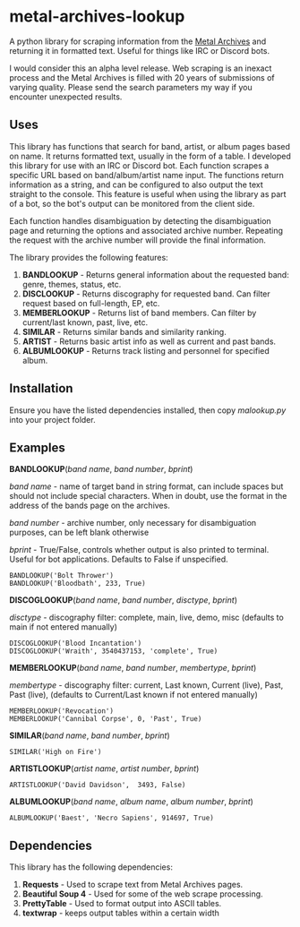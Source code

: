 # metal-archives-lookup
A python library for scraping information from the [Metal Archives](https://www.metal-archives.com/) and returning it in formatted text.  Useful for things like IRC or Discord bots.

I would consider this an alpha level release.  Web scraping is an inexact process and the Metal Archives is filled with 20 years of submissions of varying quality.  Please send the search parameters my way if you encounter unexpected results.

## Uses
This library has functions that search for band, artist, or album pages based on name.  It returns formatted text, usually in the form of a table.  I developed this library for use with an IRC or Discord bot.  Each function scrapes a specific URL based on band/album/artist name input.  The functions return information as a string, and can be configured to also output the text straight to the console.  This feature is useful when using the library as part of a bot, so the bot's output can be monitored from the client side.

Each function handles disambiguation by detecting the disambiguation page and returning the options and associated archive number.  Repeating the request with the archive number will provide the final information.

The library provides the following features:
1. **BANDLOOKUP** - Returns general information about the requested band: genre, themes, status, etc.
2. **DISCLOOKUP** - Returns discography for requested band.  Can filter request based on full-length, EP, etc.
3. **MEMBERLOOKUP** - Returns list of band members.  Can filter by current/last known, past, live, etc.
4. **SIMILAR** - Returns similar bands and similarity ranking.
5. **ARTIST** - Returns basic artist info as well as current and past bands.
6. **ALBUMLOOKUP** - Returns track listing and personnel for specified album.

## Installation
Ensure you have the listed dependencies installed, then copy *malookup.py* into your project folder.

## Examples
**BANDLOOKUP**(*band name*, *band number*, *bprint*)

  *band name* - name of target band in string format, can include spaces but should not include special characters.  When in doubt, use the format in the address of the bands page on the archives.

  *band number* - archive number, only necessary for disambiguation purposes, can be left blank otherwise

  *bprint* - True/False, controls whether output is also printed to terminal.  Useful for bot applications.  Defaults to False if unspecified.
    
  ```
  BANDLOOKUP('Bolt Thrower')
  BANDLOOKUP('Bloodbath', 233, True)
  ```

**DISCOGLOOKUP**(*band name*, *band number*, *disctype*, *bprint*)
    
  *disctype* - discography filter: complete, main, live, demo, misc (defaults to main if not entered manually)
    
  ```
  DISCOGLOOKUP('Blood Incantation')
  DISCOGLOOKUP('Wraith', 3540437153, 'complete', True)
  ```
    
**MEMBERLOOKUP**(*band name*, *band number*, *membertype*, *bprint*)
    
  *membertype* - discography filter: current, Last known, Current (live), Past, Past (live), (defaults to Current/Last known if not entered manually)
  
  ```
  MEMBERLOOKUP('Revocation')
  MEMBERLOOKUP('Cannibal Corpse', 0, 'Past', True)
  ```
  
**SIMILAR**(*band name*, *band number*, *bprint*)
  
  ```
  SIMILAR('High on Fire')
  ```
  
**ARTISTLOOKUP**(*artist name*, *artist number*, *bprint*)
  
  ```
  ARTISTLOOKUP('David Davidson',  3493, False)
  ```
  
**ALBUMLOOKUP**(*band name*, *album name*, *album number*, *bprint*)
  
  ```
  ALBUMLOOKUP('Baest', 'Necro Sapiens', 914697, True)
  ```
  
## Dependencies
This library has the following dependencies:
1. **Requests** - Used to scrape text from Metal Archives pages.
2. **Beautiful Soup 4** - Used for some of the web scrape processing.
3. **PrettyTable** - Used to format output into ASCII tables.
4. **textwrap** - keeps output tables within a certain width
